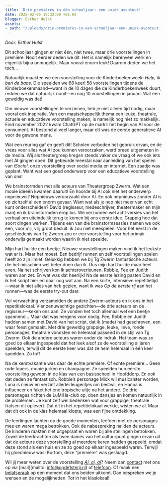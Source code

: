 ```yaml
---
title: 'Drie premières in één schooljaar: een uniek avontuur!'
date: 2025-02-05 19:33:00 +01:00
blogger: Esther Hulst
assets:
- path: "/uploads/drie-premieres-in-een-schooljaar-een-uniek-avontuur.jpg"
---
```


*Door: Esther Hulst*

Dit schooljaar gingen er niet één, niet twee, maar drie voorstellingen in première. Nooit eerder deden we dit. Het is namelijk berenveel werk en eigenlijk bijna onmogelijk. Maar vooral enorm leuk! Daarom deden we het toch…  

Natuurlijk maakten we een voorstelling voor de Kinderboekenweek: *Help, ik ben de baas*. Die speelden we 68 keer! 58 voorstellingen tijdens de Kinderboekenmaand—want in de 10 dagen die de Kinderboekenweek duurt, redden we dat natuurlijk nooit—en nog 10 voorstellingen in januari. Wat een geweldig was dat!  

Om nieuwe voorstellingen te verzinnen, heb je niet alleen tijd nodig, maar vooral ook inspiratie. Van een maatschappelijk thema een leuke, theatrale, actuele en educatieve voorstelling maken, is namelijk nog niet zo makkelijk. Eind november 2022 kwam ChatGPT op de markt: het begin van AI voor de consument. AI bestond al veel langer, maar dit was de eerste generatieve AI voor de gewone mens.  

Wat een reuring gaf en geeft dit! Scholen verboden het gebruik ervan, en de vrees voor alles wat AI zou kunnen veroorzaken, werd breed uitgemeten in de media. Wij als theatergroep kregen steeds vaker de vraag of we ook iets met AI gingen doen. Dit gebeurde meestal naar aanleiding van het spelen van *iSocial*, onze voorstelling over social media en internet. Een zaadje was geplant. Want wat een goed onderwerp voor een educatieve voorstelling van ons!  

We brainstormden met alle acteurs van Theatergroep Zwerm. Wat een mooie ideeën kwamen daaruit! En hoorde bij AI ook niet het onderwerp nepnieuws? Nepnieuws veroorzaakt door AI. En ook nepnieuws zonder AI is op zichzelf al een enorm gevaar. Want wat als je nep niet meer van echt kunt onderscheiden? David (regisseur, medeschrijver, theatermaker en mijn man) en ik brainstormden erop los. We verzonnen wel acht versies van het verhaal om uiteindelijk terug te komen bij ons eerste idee. Grappig hoe dat soort dingen werken. Tijdens een van die brainstormsessies namen we ook een, voor mij, vrij groot besluit: ik zou niet meespelen. Voor het eerst in de geschiedenis van Tg Zwerm zou er een voorstelling voor het primair onderwijs gemaakt worden waarin ik niet speelde.  

Mijn hart huilde een beetje. Nieuwe voorstellingen maken vind ik het leukste wat er is. Maar het moest. Een bedrijf runnen en zelf voorstellingen spelen heeft zo zijn limiet. Gelukkig hebben we bij Tg Zwerm fantastische acteurs die het misschien wel beter doen dan ik. Dus mijn hart huilde maar heel even. Na het schrijven kon ik achteroverleunen. Robbie, Fee en Judith waren aan zet. En wat was dat heerlijk! Na de eerste lezing pasten David en ik het script hier en daar nog wat aan. Na een korte, intensieve repetitietijd—waar ik niet alles van heb gezien, want ik was *Op de eerste rij* aan het runnen—was de eerste try-out daar.  

Vol verwachting verzamelden de andere Zwerm-acteurs en ik ons in het repetitielokaal. Vier zenuwachtige gezichten—de drie acteurs en de regisseur—keken ons aan. Ze vonden het toch allemaal wel een beetje spannend… Maar dat was nergens voor nodig. Fee, Robbie en Judith hadden samen met David van het script, dat ik (mede) had geschreven, een waar feest gemaakt. Met drie geweldig grappige, leuke, lieve, ronde personages, theatrale vondsten en helemaal passend in de stijl van Tg Zwerm. Ook de andere acteurs waren onder de indruk. Het team was zo goed op elkaar ingespeeld dat het leek alsof ze de voorstelling al jaren speelden, terwijl dit de eerste keer was dat ze hem helemaal in één keer speelden. Zo tof!  

Na de kerstvakantie was daar de echte première. Of echte première… Geen rode lopers, mooie jurken en champagne. Ze speelden hun eerste voorstelling gewoon in de klas van een basisschool in Hoofddorp. En ook dat deden ze fantastisch. Robbie’s personage Mick wil musicalster worden, Luna is nieuw en verzint allerlei leugentjes om bestwil, en Hanna is influencer en faket het ene tropische uitje na het andere. De drie personages richten de LuMiHa-club op, doen dansjes en komen natuurlijk in de problemen. Je kunt zelf wel bedenken wat voor grappige, theatrale fratsen dit oplevert. Dat dit in het repetitielokaal werkte, wisten we al. Maar dat dit ook in de klas helemaal klopte, was een fijne ontdekking. 

De leerlingen lachten op de goede momenten, leefden met de personages mee en waren mega betrokken. Ook de nabespreking nailden de acteurs. De kinderen raakten niet uitgepraat en waren bij alle stellingen betrokken. Zowel de leerkrachten als twee dames van het cultuurpunt gingen ervan uit dat de acteurs deze voorstelling al meerdere keren hadden gespeeld, omdat deze stond als een huis en ze zo goed op elkaar ingespeeld waren. Terwijl hij gloednieuw was! Kortom, deze “première” was geslaagd.  

Wil jij meer weten over de voorstelling *[AI, ai, ai](https://www.opde1sterij.nl/theatergroep-zwerm/ai-ai-ai/)*? Neem dan [contact](https://www.opde1sterij.nl/contact/) met ons op via [mail](mailto: info@opde1sterij.nl) of [telefoon](tel:+31232052482). Of maak een [belafspraak](https://calendly.com/opde1sterij/bellen-voor-meer-info) op een moment dat ons beiden uitkomt. Dan bespreken we je wensen en de mogelijkheden. Tot in het klaslokaal!  
